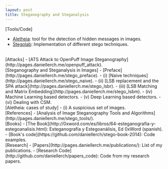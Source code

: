 ```yaml
---
layout: post
title: Steganography and Steganalysis
---
```

[Tools/Code]
- [Aletheia](https://github.com/daniellerch/aletheia): tool for the detection of hidden messages in images.
- [Stegolab](http://github.com/daniellerch/stegolab): Implementation of different stego techniques.

<br>
[Attacks]
- [ATS Attack to OpenPuff Image Steganography](http://pages.daniellerch.me/openpuff_attack).

<br>
[Steganography and Steganalysis in Images]
- [Preface](http://pages.daniellerch.me/stego_preface). 
- (i) [Naive techniques](http://pages.daniellerch.me/stego_naive). 
- (ii) [LSB replacement and the SPA attack](http://pages.daniellerch.me/stego_lsbr). 
- (iii) [LSB Matching and Matrix Embedding](http://pages.daniellerch.me/stego_lsbm). 
- (iv) Machine Learning based detectors. 
- (v) Deep Learning based detectors. 
- (vi) Dealing with CSM. 

<br>
[Aletheia: cases of study]
- (i) A suspicious set of images.

<br>
[References]
- [Analysis of Image Steganography Tools and Algorithms](http://pages.daniellerch.me/stego_tools/).

<br>
[Books]
- [The Book](http://0xword.com/es/libros/64-esteganografia-y-estegoanalisis.html): 
  Esteganografía y Estegoanálisis, Ed 0xWord (spanish).
- [Book's code](https://github.com/daniellerch/stego-book-2014): Code examples.

<!--center><img width='300px' src='http://pages.daniellerch.me/images/book.jpg'></center-->

<br>
[Research]
- [Papers](http://pages.daniellerch.me/publications/): List of my publications.
- [Research Code](http://github.com/daniellerch/papers_code): Code from my research papers.

